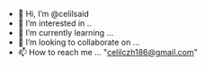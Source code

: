 - 👋 Hi, I’m @celilsaid
- 👀 I’m interested in ..
- 🌱 I’m currently learning ...
- 💞️ I’m looking to collaborate on ...
- 📫 How to reach me ... "celilczh186@gmail.com"

<!---
celilsaid/celilsaid is a ✨ special ✨ repository because its `README.md` (this file) appears on your GitHub profile.
You can click the Preview link to take a look at your changes.
--->
